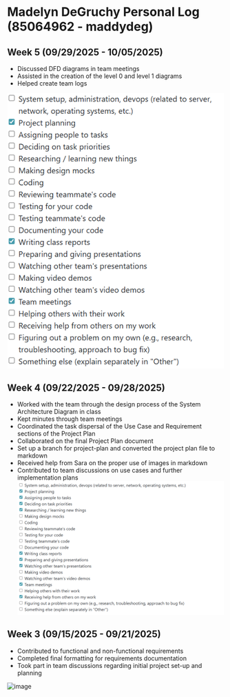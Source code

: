 # Madelyn DeGruchy Personal Log (85064962 - maddydeg)
## Week 5 (09/29/2025 - 10/05/2025)
- Discussed DFD diagrams in team meetings
- Assisted in the creation of the level 0 and level 1 diagrams
- Helped create team logs

![Peer Evaluation Response Week 5](imgs/Madelyn%20DeGruchy%20Week%205.png)

## Week 4 (09/22/2025 - 09/28/2025)
- Worked with the team through the design process of the System Architecture Diagram in class
- Kept minutes through team meetings
- Coordinated the task dispersal of the Use Case and Requirement sections of the Project Plan
- Collaborated on the final Project Plan document
- Set up a branch for project-plan and converted the project plan file to markdown
- Received help from Sara on the proper use of images in markdown
- Contributed to team discussions on use cases and further implementation plans
![Peer Evaluation Response](imgs/Madelyn%20DeGruchy%20Week%204.png)
## Week 3 (09/15/2025 - 09/21/2025)
- Contributed to functional and non-functional requirements
- Completed final formatting for requirements documentation
- Took part in team discussions regarding initial project set-up and planning
<img width="1063" height="652" alt="image" src="https://github.com/user-attachments/assets/507c07f5-5739-408a-a234-71065c8395cf" />


